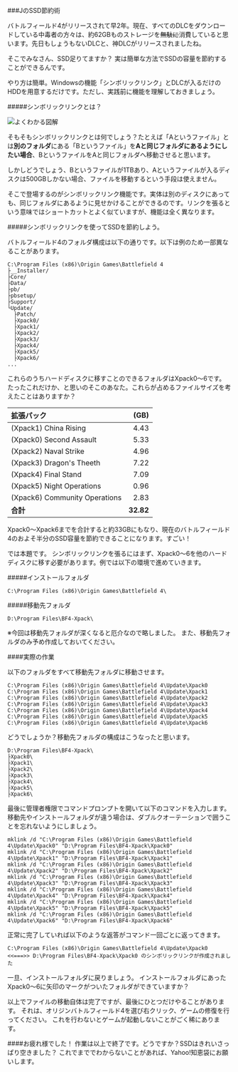 ###JのSSD節約術

バトルフィールド4がリリースされて早2年。現在、すべてのDLCをダウンロードしている中毒者の方々は、約62GBものストレージを~~無駄に~~消費していると思います。先日もしょうもないDLCと、神DLCがリリースされましたね。

そこでみなさん、SSD足りてますか？
実は簡単な方法でSSDの容量を節約することができるんです。

やり方は簡単。Windowsの機能「シンボリックリンク」とDLCが入るだけのHDDを用意するだけです。ただし、実践前に機能を理解しておきましょう。

#####シンボリックリンクとは？

![よくわかる図解](https://scejapankun.files.wordpress.com/2015/11/ssdspacesavingtips-a.png)

そもそもシンボリックリンクとは何でしょう？たとえば「Aというファイル」とは**別のフォルダ**にある「Bというファイル」を**Aと同じフォルダにあるようにしたい場合**、BというファイルをAと同じフォルダへ移動させると思います。

しかしどうでしょう、Bというファイルが1TBあり、Aというファイルが入るディスクは500GBしかない場合、ファイルを移動するという手段は使えません。

そこで登場するのがシンボリックリンク機能です。実体は別のディスクにあっても、同じフォルダにあるように見せかけることができるのです。リンクを張るという意味ではショートカットとよく似ていますが、機能は全く異なります。

#####シンボリックリンクを使ってSSDを節約しよう。

バトルフィールド4のフォルダ構成は以下の通りです。以下は例のため一部異なることがあります。
```
C:\Program Files (x86)\Origin Games\Battlefield 4
├__Installer/
├Core/
├Data/
├pb/
├pbsetup/
├Support/
└Update/
  ├Patch/
  ├Xpack0/
  ├Xpack1/
  ├Xpack2/
  ├Xpack3/
  ├Xpack4/
  ├Xpack5/
  ├Xpack6/
...
```

これらのうちハードディスクに移すことのできるフォルダはXpack0～6です。たったこれだけか、と思いのそこのあなた。これらが占めるファイルサイズを考えたことはありますか？

|拡張パック|(GB)|
|:---|---:|
|(Xpack1) China Rising|4.43|
|(Xpack0) Second Assault|5.33|
|(Xpack2) Naval Strike|4.96|
|(Xpack3) Dragon's Theeth|7.22|
|(Xpack4) Final Stand|7.09|
|(Xpack5) Night Operations|0.96|
|(Xpack6) Community Operations|2.83|
|**合計**|**32.82**|

Xpack0～Xpack6までを合計すると約33GBにもなり、現在のバトルフィールド4のおよそ半分のSSD容量を節約できることになります。すごい！

では本題です。
シンボリックリンクを張るにはまず、Xpack0～6を他のハードディスクに移す必要があります。例では以下の環境で進めていきます。

#####インストールフォルダ
```
C:\Program Files (x86)\Origin Games\Battlefield 4\
```

#####移動先フォルダ
```
D:\Program Files\BF4-Xpack\
```
※今回は移動先フォルダが深くなると厄介なので略しました。
また、移動先フォルダのみ予め作成しておいてください。

####実際の作業

以下のフォルダをすべて移動先フォルダに移動させます。
```
C:\Program Files (x86)\Origin Games\Battlefield 4\Update\Xpack0
C:\Program Files (x86)\Origin Games\Battlefield 4\Update\Xpack1
C:\Program Files (x86)\Origin Games\Battlefield 4\Update\Xpack2
C:\Program Files (x86)\Origin Games\Battlefield 4\Update\Xpack3
C:\Program Files (x86)\Origin Games\Battlefield 4\Update\Xpack4
C:\Program Files (x86)\Origin Games\Battlefield 4\Update\Xpack5
C:\Program Files (x86)\Origin Games\Battlefield 4\Update\Xpack6
```

どうでしょうか？移動先フォルダの構成はこうなったと思います。
```
D:\Program Files\BF4-Xpack\
├Xpack0\
├Xpack1\
├Xpack2\
├Xpack3\
├Xpack4\
├Xpack5\
├Xpack6\
```

最後に管理者権限でコマンドプロンプトを開いて以下のコマンドを入力します。
移動先やインストールフォルダが違う場合は、ダブルクオーテーションで囲うことを忘れないようにしましょう。
```
mklink /d "C:\Program Files (x86)\Origin Games\Battlefield 4\Update\Xpack0" "D:\Program Files\BF4-Xpack\Xpack0"
mklink /d "C:\Program Files (x86)\Origin Games\Battlefield 4\Update\Xpack1" "D:\Program Files\BF4-Xpack\Xpack1"
mklink /d "C:\Program Files (x86)\Origin Games\Battlefield 4\Update\Xpack2" "D:\Program Files\BF4-Xpack\Xpack2"
mklink /d "C:\Program Files (x86)\Origin Games\Battlefield 4\Update\Xpack3" "D:\Program Files\BF4-Xpack\Xpack3"
mklink /d "C:\Program Files (x86)\Origin Games\Battlefield 4\Update\Xpack4" "D:\Program Files\BF4-Xpack\Xpack4"
mklink /d "C:\Program Files (x86)\Origin Games\Battlefield 4\Update\Xpack5" "D:\Program Files\BF4-Xpack\Xpack5"
mklink /d "C:\Program Files (x86)\Origin Games\Battlefield 4\Update\Xpack6" "D:\Program Files\BF4-Xpack\Xpack6"
```

正常に完了していれば以下のような返答がコマンド一回ごとに返ってきます。
```
C:\Program Files (x86)\Origin Games\Battlefield 4\Update\Xpack0
<<===>> D:\Program Files\BF4-Xpack\Xpack0 のシンボリックリンクが作成されました
```

一旦、インストールフォルダに戻りましょう。
インストールフォルダにあったXpack0～6に矢印のマークがついたフォルダができていますか？

以上でファイルの移動自体は完了ですが、最後にひとつだけやることがあります。
それは、オリジンバトルフィールド4を選び右クリック、ゲームの修復を行ってください。
これを行わないとゲームが起動しないことがごく稀にあります。

####お疲れ様でした！
作業は以上で終了です。どうですか？SSDはきれいさっぱり空きました？
これでまででわからないことがあれば、Yahoo!知恵袋にお願いします。
